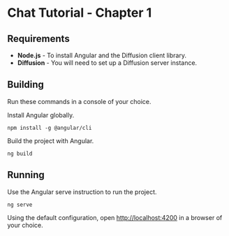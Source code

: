 # Chat Tutorial - Chapter 1

## Requirements

* **Node.js** - To install Angular and the Diffusion client library.
* **Diffusion** - You will need to set up a Diffusion server instance.

## Building

Run these commands in a console of your choice.

Install Angular globally.

```npm install -g @angular/cli```

Build the project with Angular.

```ng build```

## Running

Use the Angular serve instruction  to run the project.

```ng serve```

Using the default configuration, open [http://localhost:4200](http://localhost:4200) in a browser of your choice.
